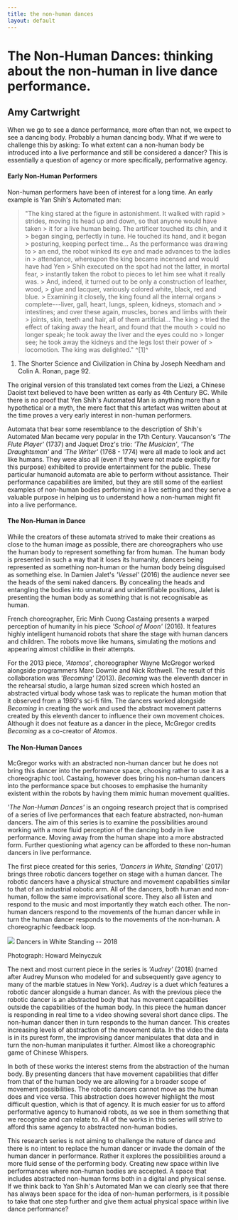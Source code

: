 ```yaml
--- 
title: the non-human dances
layout: default 
---
```



# The Non-Human Dances: thinking about the non-human in live dance performance.
## Amy Cartwright

When we go to see a dance performance, more often than not, we expect to see a dancing body. Probably a human dancing body. What if we were to challenge this by asking: To what extent can a non-human body be introduced into a live performance and still be considered a dancer? This is essentially a question of agency or more specifically, performative agency.

#### Early Non-Human Performers

Non-human performers have been of interest for a long time. An early example is Yan Shih's Automated man:

> "The king stared at the figure in astonishment. It walked with rapid > strides, moving its head up and down, so that anyone would have taken > it for a live human being. The artificer touched its chin, and it > began singing, perfectly in tune. He touched its hand, and it began > posturing, keeping perfect time\... As the performance was drawing to > an end, the robot winked its eye and made advances to the ladies in > attendance, whereupon the king became incensed and would have had Yen > Shih executed on the spot had not the latter, in mortal fear, > instantly taken the robot to pieces to let him see what it really was. > And, indeed, it turned out to be only a construction of leather, wood, > glue and lacquer, variously colored white, black, red and blue. > Examining it closely, the king found all the internal organs > complete---liver, gall, heart, lungs, spleen, kidneys, stomach and > intestines; and over these again, muscles, bones and limbs with their > joints, skin, teeth and hair, all of them artificial\... The king > tried the effect of taking away the heart, and found that the mouth > could no longer speak; he took away the liver and the eyes could no > longer see; he took away the kidneys and the legs lost their power of > locomotion. The king was delighted." ^\[1\]^

1. The Shorter Science and Civilization in China by Joseph Needham and Colin A. Ronan, page 92.

The original version of this translated text comes from the Liezi, a Chinese Daoist text believed to have been written as early as 4th Century BC. While there is no proof that Yen Shih's Automated Man is anything more than a hypothetical or a myth, the mere fact that this artefact was written about at the time proves a very early interest in non-human performers.

Automata that bear some resemblance to the description of Shih's Automated Man became very popular in the 17th Century. Vaucanson's *'The Flute Player'* (1737) and Jaquet Droz's trio: *'The Musician'*, *'The Draughtsman'* and *'The Writer'* (1768 - 1774) were all made to look and act like humans. They were also all (even if they were not made explicitly for this purpose) exhibited to provide entertainment for the public. These particular humanoid automata are able to perform without assistance. Their performance capabilities are limited, but they are still some of the earliest examples of non-human bodies performing in a live setting and they serve a valuable purpose in helping us to understand how a non-human might fit into a live performance.

#### The Non-Human in Dance

While the creators of these automata strived to make their creations as close to the human image as possible, there are choreographers who use the human body to represent something far from human. The human body is presented in such a way that it loses its humanity, dancers being represented as something non-human or the human body being disguised as something else. In Damien Jalet's *'Vessel'* (2016) the audience never see the heads of the semi naked dancers. By concealing the heads and entangling the bodies into unnatural and unidentifiable positions, Jalet is presenting the human body as something that is not recognisable as human.

French choreographer, Eric Minh Cuong Castaing presents a warped perception of humanity in his piece *'School of Moon'* (2016). It features highly intelligent humanoid robots that share the stage with human dancers and children. The robots move like humans, simulating the motions and appearing almost childlike in their attempts.

For the 2013 piece, *'Atomos'*, choreographer Wayne McGregor worked alongside programmers Marc Downie and Nick Rothwell. The result of this collaboration was *'Becoming'* (2013). *Becoming* was the eleventh dancer in the rehearsal studio, a large human sized screen which hosted an abstracted virtual body whose task was to replicate the human motion that it observed from a 1980's sci-fi film. The dancers worked alongside *Becoming* in creating the work and used the abstract movement patterns created by this eleventh dancer to influence their own movement choices. Although it does not feature as a dancer in the piece, McGregor credits *Becoming* as a co-creator of *Atomos*.

#### The Non-Human Dances

McGregor works with an abstracted non-human dancer but he does not bring this dancer into the performance space, choosing rather to use it as a choreographic tool. Castaing, however does bring his non-human dancers into the performance space but chooses to emphasise the humanity existent within the robots by having them mimic human movement qualities.

*'The Non-Human Dances'* is an ongoing research project that is comprised of a series of live performances that each feature abstracted, non-human dancers. The aim of this series is to examine the possibilities around working with a more fluid perception of the dancing body in live performance. Moving away from the human shape into a more abstracted form. Further questioning what agency can be afforded to these non-human dancers in live performance.

The first piece created for this series, *'Dancers in White, Standing'* (2017) brings three robotic dancers together on stage with a human dancer. The robotic dancers have a physical structure and movement capabilities similar to that of an industrial robotic arm. All of the dancers, both human and non-human, follow the same improvisational score. They also all listen and respond to the music and most importantly they watch each other. The non-human dancers respond to the movements of the human dancer while in turn the human dancer responds to the movements of the non-human. A choreographic feedback loop.

![](Images/21_NonHumanDances/21_NonHumanDances.jpg)
Dancers in White Standing -- 2018

Photograph: Howard Melnyczuk

The next and most current piece in the series is *'Audrey'* (2018) (named after Audrey Munson who modeled for and subsequently gave agency to many of the marble statues in New York). *Audrey* is a duet which features a robotic dancer alongside a human dancer. As with the previous piece the robotic dancer is an abstracted body that has movement capabilities outside the capabilities of the human body. In this piece the human dancer is responding in real time to a video showing several short dance clips. The non-human dancer then in turn responds to the human dancer. This creates increasing levels of abstraction of the movement data. In the video the data is in its purest form, the improvising dancer manipulates that data and in turn the non-human manipulates it further. Almost like a choreographic game of Chinese Whispers.

In both of these works the interest stems from the abstraction of the human body. By presenting dancers that have movement capabilities that differ from that of the human body we are allowing for a broader scope of movement possibilities. The robotic dancers cannot move as the human does and vice versa. This abstraction does however highlight the most difficult question, which is that of agency. It is much easier for us to afford performative agency to humanoid robots, as we see in them something that we recognise and can relate to. All of the works in this series will strive to afford this same agency to abstracted non-human bodies.

This research series is not aiming to challenge the nature of dance and there is no intent to replace the human dancer or invade the domain of the human dancer in performance. Rather it explores the possibilities around a more fluid sense of the performing body. Creating new space within live performances where non-human bodies are accepted. A space that includes abstracted non-human forms both in a digital and physical sense. If we think back to Yan Shih's Automated Man we can clearly see that there has always been space for the idea of non-human performers, is it possible to take that one step further and give them actual physical space within live dance performance?
